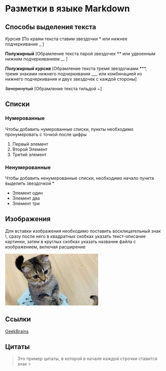# Разметки в языке Markdown

## Способы выделения текста

*Курсив* [По краям текста ставим звездочки * или нижнее подчеркивание _ ]

**Полужирный** [Обрамление текста парой звездочек ** или удвоенным нижним подчеркиванием __ ]

***Полужирный курсив*** [Обрамление текста тремя звездочками ***, тремя знаками нижнего подчеркивания ___ или комбинацией из нижнего подчеркивания и двух звездочек с каждой стороны]

~~Зачеркнутый~~ [Обрамление текста тильдой ~]

## Списки

### Нумерованные
Чтобы добавить нумерованные списки, пункты необходимо пронумеровать с точкой после цифры
1. Первый элемент
2. Второй Элемент
3. Третий элемент

### Ненумерованные
Чтобы добавить ненумерованные списки, необходимо начало пункта выделить звездочкой *
* Элемент один
* Элемент два
* Элемент три

## Изображения
Для вставки изображения необходимо поставить восклицательный знак !, сразу после него в квадратных скобках указать текст-описание картинки, затем в круглых скобках указать название файла с изображением, включая расширение

![alt text for image](2.jpeg)

## Ссылки

[GeekBrains](http://gb.ru/)

## Цитаты
>Это пример цитаты,
>в которой в начале каждой строчки ставится знак >

